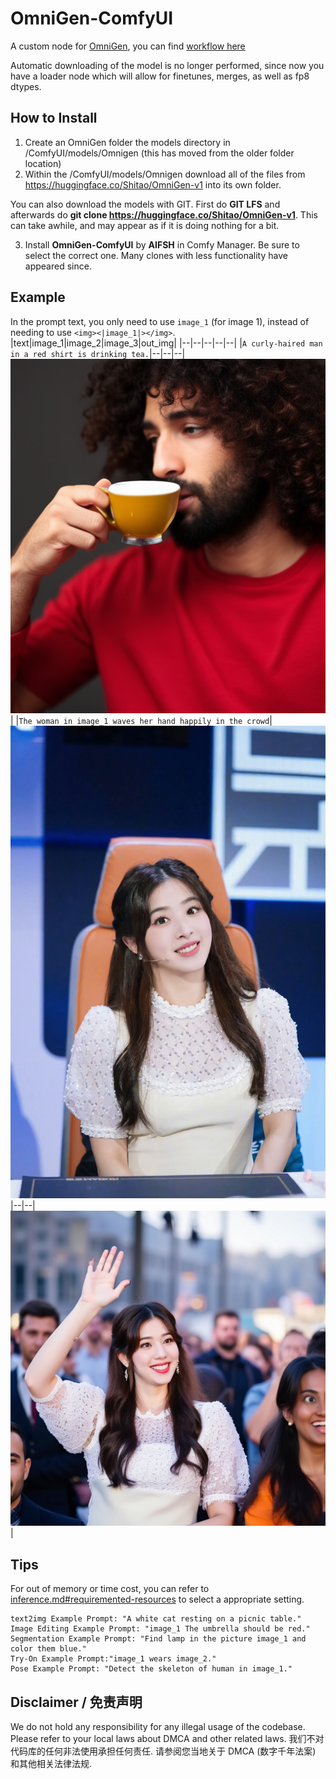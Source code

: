 # OmniGen-ComfyUI

A custom node for [OmniGen](https://github.com/VectorSpaceLab/OmniGen), you can find [workflow here](./doc/)

Automatic downloading of the model is no longer performed, since now you have a loader node which will allow for finetunes, merges, as well as fp8 dtypes.

## How to Install

1. Create an OmniGen folder the models directory in /ComfyUI/models/Omnigen (this has moved from the older folder location)
2. Within the /ComfyUI/models/Omnigen download all of the files from https://huggingface.co/Shitao/OmniGen-v1 into its own folder.

You can also download the models with GIT. First do **GIT LFS** and afterwards do **git clone https://huggingface.co/Shitao/OmniGen-v1**. This can take awhile, and may appear as if it is doing nothing for a bit.

3. Install **OmniGen-ComfyUI** by **AIFSH** in Comfy Manager. Be sure to select the correct one. Many clones with less functionality have appeared since.

## Example
In the prompt text, you only need to use `image_1` (for image 1), instead of needing to use `<img><|image_1|></img>`.
|text|image_1|image_2|image_3|out_img|
|--|--|--|--|--|
|`A curly-haired man in a red shirt is drinking tea.`|--|--|--|![](./doc/ComfyUI_temp_mdplu_00001_.png)|
|`The woman in image_1 waves her hand happily in the crowd`|![](./doc/zhang.png)|--|--|![](./doc/ComfyUI_temp_pphmf_00001_.png)|

## Tips
For out of memory or time cost, you can refer to [inference.md#requiremented-resources](https://github.com/VectorSpaceLab/OmniGen/blob/main/docs/inference.md#requiremented-resources) to select a appropriate setting.

```
text2img Example Prompt: "A white cat resting on a picnic table."
Image Editing Example Prompt: "image_1 The umbrella should be red."
Segmentation Example Prompt: "Find lamp in the picture image_1 and color them blue."
Try-On Example Prompt:"image_1 wears image_2."
Pose Example Prompt: "Detect the skeleton of human in image_1."
```
## Disclaimer / 免责声明
We do not hold any responsibility for any illegal usage of the codebase. Please refer to your local laws about DMCA and other related laws. 我们不对代码库的任何非法使用承担任何责任. 请参阅您当地关于 DMCA (数字千年法案) 和其他相关法律法规.
